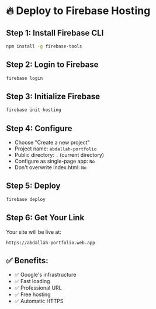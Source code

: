 # 🔥 Deploy to Firebase Hosting

## **Step 1: Install Firebase CLI**
```bash
npm install -g firebase-tools
```

## **Step 2: Login to Firebase**
```bash
firebase login
```

## **Step 3: Initialize Firebase**
```bash
firebase init hosting
```

## **Step 4: Configure**
- Choose "Create a new project"
- Project name: `abdallah-portfolio`
- Public directory: `.` (current directory)
- Configure as single-page app: `No`
- Don't overwrite index.html: `No`

## **Step 5: Deploy**
```bash
firebase deploy
```

## **Step 6: Get Your Link**
Your site will be live at:
```
https://abdallah-portfolio.web.app
```

## ✅ **Benefits:**
- ✅ Google's infrastructure
- ✅ Fast loading
- ✅ Professional URL
- ✅ Free hosting
- ✅ Automatic HTTPS
